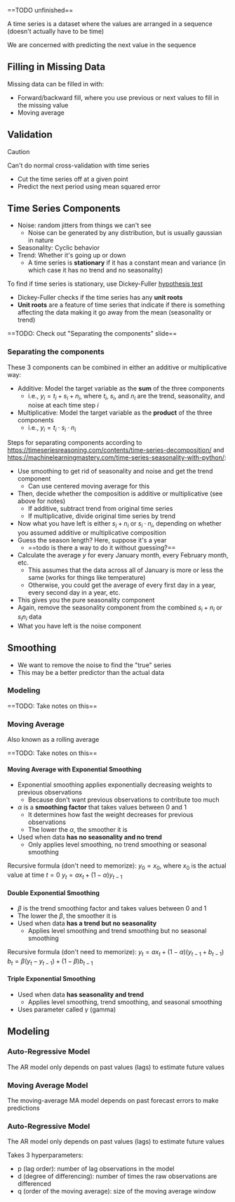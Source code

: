 ==TODO unfinished==

A time series is a dataset where the values are arranged in a sequence (doesn't actually have to be time)

We are concerned with predicting the next value in the sequence

## Filling in Missing Data

Missing data can be filled in with:
- Forward/backward fill, where you use previous or next values to fill in the missing value
- Moving average

## Validation

> [!caution]
> Can't do normal cross-validation with time series

- Cut the time series off at a given point
- Predict the next period using mean squared error

## Time Series Components

- Noise: random jitters from things we can't see
	- Noise can be generated by any distribution, but is usually gaussian in nature
- Seasonality: Cyclic behavior
- Trend: Whether it's going up or down
	- A time series is **stationary** if it has a constant mean and variance (in which case it has no trend and no seasonality)

To find if time series is stationary, use Dickey-Fuller [hypothesis test](../Stats/Hypothesis%20and%20Inference.md)
- Dickey-Fuller checks if the time series has any **unit roots**
- **Unit roots** are a feature of time series that indicate if there is something affecting the data making it go away from the mean (seasonality or trend)

==TODO: Check out "Separating the components" slide==
### Separating the components

These 3 components can be combined in either an additive or multiplicative way:
- Additive: Model the target variable as the **sum** of the three components
	- i.e., $y_i = t_i + s_i + n_i$, where $t_i$, $s_i$, and $n_i$ are the trend, seasonality, and noise at each time step $i$
- Multiplicative: Model the target variable as the **product** of the three components
	- i.e., $y_i = t_i \cdot s_i \cdot n_i$

Steps for separating components according to https://timeseriesreasoning.com/contents/time-series-decomposition/ and https://machinelearningmastery.com/time-series-seasonality-with-python/:
- Use smoothing to get rid of seasonality and noise and get the trend component
	- Can use centered moving average for this
- Then, decide whether the composition is additive or multiplicative (see above for notes)
	- If additive, subtract trend from original time series
	- If multiplicative, divide original time series by trend
- Now what you have left is either $s_i + n_i$ or $s_i \cdot n_i$, depending on whether you assumed additive or multiplicative composition
- Guess the season length? Here, suppose it's a year
	- ==todo is there a way to do it without guessing?==
- Calculate the average $y$ for every January month, every February month, etc.
	- This assumes that the data across all of January is more or less the same (works for things like temperature)
	- Otherwise, you could get the average of every first day in a year, every second day in a year, etc.
- This gives you the pure seasonality component
- Again, remove the seasonality component from the combined $s_i + n_i$ or $s_i n_i$ data
- What you have left is the noise component

## Smoothing

- We want to remove the noise to find the "true" series
- This may be a better predictor than the actual data

### Modeling

==TODO: Take notes on this==

### Moving Average

Also known as a rolling average

==TODO: Take notes on this==

#### Moving Average with Exponential Smoothing

- Exponential smoothing applies exponentially decreasing weights to previous observations
	- Because don't want previous observations to contribute too much
- $\alpha$ is a **smoothing factor** that takes values between 0 and 1
	- It determines how fast the weight decreases for previous observations
	- The lower the $\alpha$, the smoother it is
- Used when data **has no seasonality and no trend**
	- Only applies level smoothing, no trend smoothing or seasonal smoothing

Recursive formula (don't need to memorize):
$y_0 = x_0$, where $x_0$ is the actual value at time $t = 0$
$y_t = a x_t + (1 - \alpha) y_{t-1}$

#### Double Exponential Smoothing

- $\beta$ is the trend smoothing factor and takes values between 0 and 1
- The lower the $\beta$, the smoother it is
- Used when data **has a trend but no seasonality**
	- Applies level smoothing and trend smoothing but no seasonal smoothing

Recursive formula (don't need to memorize):
$y_t = a x_t + (1 - \alpha)(y_{t-1} + b_{t-1})$
$b_t = \beta(y_t - y_{t-1}) + (1 - \beta)b_{t-1}$

#### Triple Exponential Smoothing

- Used when data **has seasonality and trend**
	- Applies level smoothing, trend smoothing, and seasonal smoothing
- Uses parameter called $\gamma$ (gamma)

## Modeling

### Auto-Regressive Model

The AR model only depends on past values (lags) to estimate future values

### Moving Average Model

The moving-average MA model depends on past forecast errors to make predictions

### Auto-Regressive Model

The AR model only depends on past values (lags) to estimate future values

Takes 3 hyperparameters:
- p (lag order): number of lag observations in the model
- d (degree of differencing): number of times the raw observations are differenced
- q (order of the moving average): size of the moving average window
